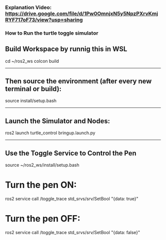 ### Explanation Video: https://drive.google.com/file/d/1Pw0OmnjxN5y5NpzPXrvKmjRYF717oF73/view?usp=sharing



### How to Run the turtle toggle simulator

## Build Workspace by runnig this in WSL

cd ~/ros2_ws
colcon build

---

## Then source the environment (after every new terminal or build):

source install/setup.bash

---

## Launch the Simulator and Nodes:

ros2 launch turtle_control bringup.launch.py

---

## Use the Toggle Service to Control the Pen

source ~/ros2_ws/install/setup.bash

# Turn the pen ON:

ros2 service call /toggle_trace std_srvs/srv/SetBool "{data: true}"

# Turn the pen OFF:

ros2 service call /toggle_trace std_srvs/srv/SetBool "{data: false}"